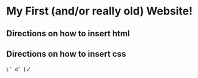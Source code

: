 My First (and/or really old) Website!
=================

## Directions on how to insert html

## Directions on how to insert css



\ ゜o゜)ノ
